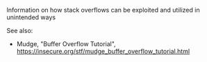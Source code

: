 Information on how stack overflows can be exploited and utilized in unintended ways

See also:
* Mudge, "Buffer Overflow Tutorial", https://insecure.org/stf/mudge_buffer_overflow_tutorial.html
